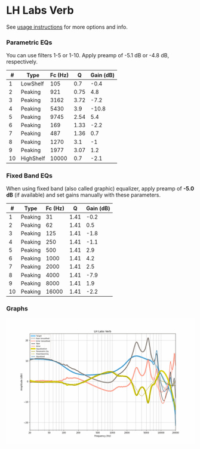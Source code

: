# LH Labs Verb
See [usage instructions](https://github.com/jaakkopasanen/AutoEq#usage) for more options and info.

### Parametric EQs
You can use filters 1-5 or 1-10. Apply preamp of -5.1 dB or -4.8 dB, respectively.

|   # | Type      |   Fc (Hz) |    Q |   Gain (dB) |
|-----|-----------|-----------|------|-------------|
|   1 | LowShelf  |       105 | 0.7  |        -0.4 |
|   2 | Peaking   |       921 | 0.75 |         4.8 |
|   3 | Peaking   |      3162 | 3.72 |        -7.2 |
|   4 | Peaking   |      5430 | 3.9  |       -10.8 |
|   5 | Peaking   |      9745 | 2.54 |         5.4 |
|   6 | Peaking   |       169 | 1.33 |        -2.2 |
|   7 | Peaking   |       487 | 1.36 |         0.7 |
|   8 | Peaking   |      1270 | 3.1  |        -1   |
|   9 | Peaking   |      1977 | 3.07 |         1.2 |
|  10 | HighShelf |     10000 | 0.7  |        -2.1 |

### Fixed Band EQs
When using fixed band (also called graphic) equalizer, apply preamp of **-5.0 dB** (if available) and set gains manually with these parameters.

|   # | Type    |   Fc (Hz) |    Q |   Gain (dB) |
|-----|---------|-----------|------|-------------|
|   1 | Peaking |        31 | 1.41 |        -0.2 |
|   2 | Peaking |        62 | 1.41 |         0.5 |
|   3 | Peaking |       125 | 1.41 |        -1.8 |
|   4 | Peaking |       250 | 1.41 |        -1.1 |
|   5 | Peaking |       500 | 1.41 |         2.9 |
|   6 | Peaking |      1000 | 1.41 |         4.2 |
|   7 | Peaking |      2000 | 1.41 |         2.5 |
|   8 | Peaking |      4000 | 1.41 |        -7.9 |
|   9 | Peaking |      8000 | 1.41 |         1.9 |
|  10 | Peaking |     16000 | 1.41 |        -2.2 |

### Graphs
![](./LH%20Labs%20Verb.png)

